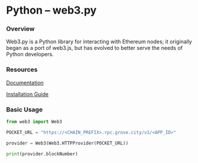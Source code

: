 # Python – web3.py

### Overview

Web3.py is a Python library for interacting with Ethereum nodes; it originally began as a port of web3.js, but has evolved to better serve the needs of Python developers.

### Resources

[Documentation](https://web3py.readthedocs.io/en/stable/)

[Installation Guide](https://web3py.readthedocs.io/en/stable/quickstart.html)

### Basic Usage

```python
from web3 import Web3

POCKET_URL = "https://<CHAIN_PREFIX>.rpc.grove.city/v1/<APP_ID>"

provider = Web3(Web3.HTTPProvider(POCKET_URL))

print(provider.blockNumber)
```
